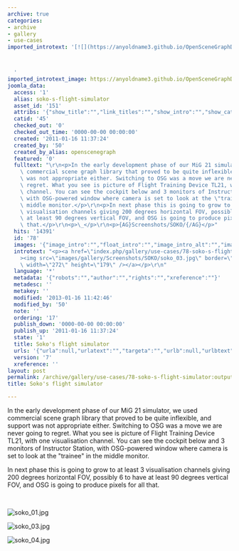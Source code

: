 ```yaml
---
archive: true
categories:
- archive
- gallery
- use-cases
imported_introtext: '[![](https://anyoldname3.github.io/OpenSceneGraphDotComBackup/OpenSceneGraph/www.openscenegraph.com/images/gallery/Screenshots/SOKO/soko_03.jpg)](https://anyoldname3.github.io/OpenSceneGraphDotComBackup/OpenSceneGraph/www.openscenegraph.com/index.php/gallery/use-cases/78-soko-s-flight-simulator.html)



  '
imported_introtext_image: https://anyoldname3.github.io/OpenSceneGraphDotComBackup/OpenSceneGraph/www.openscenegraph.com/images/gallery/Screenshots/SOKO/soko_03.jpg
joomla_data:
  access: '1'
  alias: soko-s-flight-simulator
  asset_id: '151'
  attribs: '{"show_title":"","link_titles":"","show_intro":"","show_category":"","link_category":"","show_parent_category":"","link_parent_category":"","show_author":"","link_author":"","show_create_date":"","show_modify_date":"","show_publish_date":"","show_item_navigation":"","show_icons":"","show_print_icon":"","show_email_icon":"","show_vote":"","show_hits":"","show_noauth":"","urls_position":"","alternative_readmore":"","article_layout":"","show_publishing_options":"","show_article_options":"","show_urls_images_backend":"","show_urls_images_frontend":""}'
  catid: '45'
  checked_out: '0'
  checked_out_time: '0000-00-00 00:00:00'
  created: '2011-01-16 11:37:24'
  created_by: '50'
  created_by_alias: openscenegraph
  featured: '0'
  fulltext: "\r\n<p>In the early development phase of our MiG 21 simulator, we used\
    \ commercial scene graph library that proved to be quite inflexible, and support\
    \ was not appropriate either. Switching to OSG was a move we are never going to\
    \ regret. What you see is picture of Flight Training Device TL21, with one visualisation\
    \ channel. You can see the cockpit below and 3 monitors of Instructor Station,\
    \ with OSG-powered window where camera is set to look at the \"trainee\" in the\
    \ middle monitor.</p>\r\n<p>In next phase this is going to grow to at least 3\
    \ visualisation channels giving 200 degrees horizontal FOV, possibly 6 to have\
    \ at least 90 degrees vertical FOV, and OSG is going to produce pixels for all\
    \ that.</p>\r\n<p>\_</p>\r\n<p>{AG}Screenshots/SOKO/{/AG}</p>"
  hits: '14391'
  id: '78'
  images: '{"image_intro":"","float_intro":"","image_intro_alt":"","image_intro_caption":"","image_fulltext":"","float_fulltext":"","image_fulltext_alt":"","image_fulltext_caption":""}'
  introtext: "<p><a href=\"index.php/gallery/use-cases/78-soko-s-flight-simulator\"\
    ><img src=\"images/gallery/Screenshots/SOKO/soko_03.jpg\" border=\"0\" alt=\"\"\
    \ width=\"272\" height=\"179\" /></a></p>\r\n"
  language: '*'
  metadata: '{"robots":"","author":"","rights":"","xreference":""}'
  metadesc: ''
  metakey: ''
  modified: '2013-01-16 11:42:46'
  modified_by: '50'
  note: ''
  ordering: '17'
  publish_down: '0000-00-00 00:00:00'
  publish_up: '2011-01-16 11:37:24'
  state: '1'
  title: Soko's flight simulator
  urls: '{"urla":null,"urlatext":"","targeta":"","urlb":null,"urlbtext":"","targetb":"","urlc":null,"urlctext":"","targetc":""}'
  version: '7'
  xreference: ''
layout: post
permalink: /archive/gallery/use-cases/78-soko-s-flight-simulator:output_ext
title: Soko's flight simulator

---
```

In the early development phase of our MiG 21 simulator, we used commercial scene graph library that proved to be quite inflexible, and support was not appropriate either. Switching to OSG was a move we are never going to regret. What you see is picture of Flight Training Device TL21, with one visualisation channel. You can see the cockpit below and 3 monitors of Instructor Station, with OSG-powered window where camera is set to look at the "trainee" in the middle monitor.


In next phase this is going to grow to at least 3 visualisation channels giving 200 degrees horizontal FOV, possibly 6 to have at least 90 degrees vertical FOV, and OSG is going to produce pixels for all that.


 




![soko_01.jpg](https://anyoldname3.github.io/OpenSceneGraphDotComBackup/OpenSceneGraph/www.openscenegraph.com/images/gallery/Screenshots/SOKO/soko_01.jpg)

![soko_03.jpg](https://anyoldname3.github.io/OpenSceneGraphDotComBackup/OpenSceneGraph/www.openscenegraph.com/images/gallery/Screenshots/SOKO/soko_03.jpg)

![soko_04.jpg](https://anyoldname3.github.io/OpenSceneGraphDotComBackup/OpenSceneGraph/www.openscenegraph.com/images/gallery/Screenshots/SOKO/soko_04.jpg)




